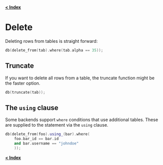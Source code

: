 [**< Index**](README.md)

# Delete

Deleting rows from tables is straight forward:

```C++
db(delete_from(tab).where(tab.alpha == 35));
```

## Truncate

If you want to delete all rows from a table, the truncate function might be the
faster option.

```c++
db(truncate(tab));
```

## The `using` clause

Some backends support `where` conditions that use additional tables. These are
supplied to the statement via the `using` clause.

```C++
db(delete_from(foo).using_(bar).where(
    foo.bar_id == bar.id
    and bar.username == "johndoe"
    ));
```

[**< Index**](README.md)
